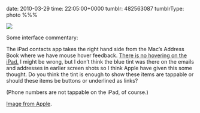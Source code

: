 date: 2010-03-29
time: 22:05:00+0000
tumblr: 482563087
tumblrType: photo
%%%

![](tumblr_l02dd2HNsg1qbnvjco1_540.png)

Some interface commentary:

The iPad contacts app takes the right hand side from the Mac’s Address Book where we have mouse hover feedback. [There is no hovering on the iPad.](http://camerondaigle.com/v1/articles/podcamp_nashville_2010_presentation/) I might be wrong, but I don’t think the blue tint was there on the emails and addresses in earlier screen shots so I think Apple have given this some thought. Do you think the tint is enough to show these items are tappable or should these items be buttons or underlined as links?

(Phone numbers are not tappable on the iPad, of course.)

[Image from Apple](http://www.apple.com/ipad/features/contacts.html).

